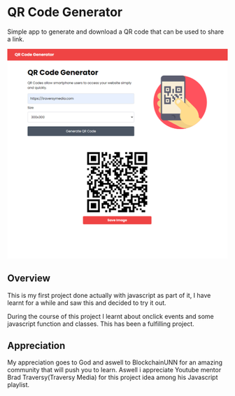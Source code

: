 # QR Code Generator

Simple app to generate and download a QR code that can be used to share a link.

<img src="img/screen.png">

## Overview

This is my first project done actually with javascript as part of it, I have learnt for a while and saw this and decided to try it out.

During the course of this project I learnt about onclick events and some javascript function and classes. This has been a fulfilling project.

## Appreciation

My appreciation goes to God and aswell to BlockchainUNN for an amazing community that will push you to learn. Aswell i appreciate Youtube mentor Brad Traversy(Traversy Media) for this project idea among his Javascript playlist.
